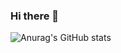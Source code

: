 ### Hi there 👋

![Anurag's GitHub stats](https://github-readme-stats.vercel.app/api?username=charles-freitas&show_icons=true&theme=highcontrast)

